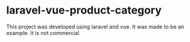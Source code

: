 # laravel-vue-product-category
This project was developed using laravel and vue.  It was made to be an example. It is not commercial.
